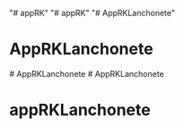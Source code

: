 "# appRK" 
"# appRK" 
"# AppRKLanchonete" 
# AppRKLanchonete
#   A p p R K L a n c h o n e t e  
 # AppRKLanchonete
# appRKLanchonete
